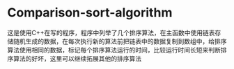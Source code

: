 # Comparison-sort-algorithm
这是使用C++在写的程序，程序中列举了几个排序算法，在主函数中使用链表存储随机生成的数据，在每次执行新的算法前把链表中的数据复制到数组中，给排序算法使用相同的数据，标记每个排序算法运行的时间，比较运行时间长短来判断排序算法的好坏，这里可以继续拓展其他的排序算法
